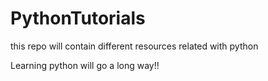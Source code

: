 # PythonTutorials
this repo will contain different resources related with python

Learning python will go a long way!!
